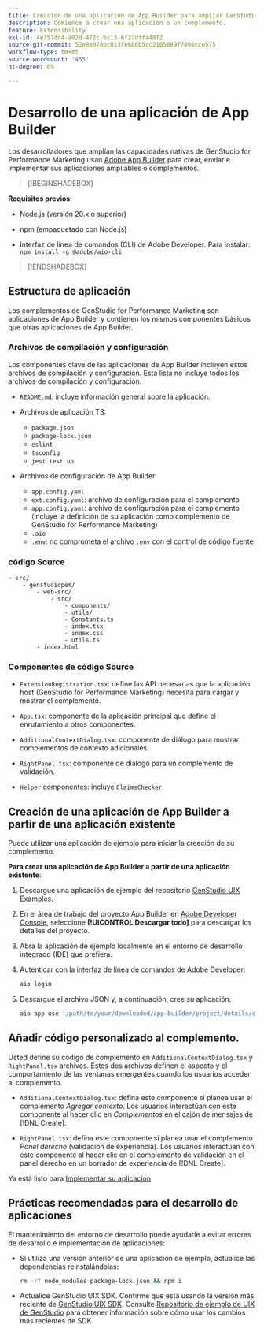 ```yaml
---
title: Creación de una aplicación de App Builder para ampliar GenStudio for Performance Marketing
description: Comience a crear una aplicación o un complemento.
feature: Extensibility
exl-id: 4e757dd4-a02d-472c-bc13-6f27dffa48f2
source-git-commit: 52e8e078bc013fe686b5cc2105089f7098cce575
workflow-type: tm+mt
source-wordcount: '455'
ht-degree: 0%

---
```


# Desarrollo de una aplicación de App Builder

Los desarrolladores que amplían las capacidades nativas de GenStudio for Performance Marketing usan [Adobe App Builder](https://developer.adobe.com/app-builder/) para crear, enviar e implementar sus aplicaciones ampliables o complementos.

>[!BEGINSHADEBOX]

**Requisitos previos**:

* Node.js (versión 20.x o superior)

* npm (empaquetado con Node.js)

* Interfaz de línea de comandos (CLI) de Adobe Developer. Para instalar: `npm install -g @adobe/aio-cli`

>[!ENDSHADEBOX]

## Estructura de aplicación

Los complementos de GenStudio for Performance Marketing son aplicaciones de App Builder y contienen los mismos componentes básicos que otras aplicaciones de App Builder.

### Archivos de compilación y configuración

Los componentes clave de las aplicaciones de App Builder incluyen estos archivos de compilación y configuración. Esta lista no incluye todos los archivos de compilación y configuración.

* `README.md`: incluye información general sobre la aplicación.

* Archivos de aplicación TS:

   * `package.json`
   * `package-lock.json`
   * `eslint`
   * `tsconfig`
   * `jest test up`

* Archivos de configuración de App Builder:

   * `app.config.yaml`
   * `ext.config.yaml`: archivo de configuración para el complemento
   * `app.config.yaml`: archivo de configuración para el complemento (incluye la definición de su aplicación como complemento de GenStudio for Performance Marketing)
   * `.aio`
   * `.env`: no comprometa el archivo `.env` con el control de código fuente

### código Source

```
- src/
    - genstudiopem/
        - web-src/
            - src/
                - components/
                - utils/
                - Constants.ts
                - index.tsx
                - index.css
                - utils.ts
        - index.html
```

### Componentes de código Source

* `ExtensionRegistration.tsx`: define las API necesarias que la aplicación host (GenStudio for Performance Marketing) necesita para cargar y mostrar el complemento.

* `App.tsx`: componente de la aplicación principal que define el enrutamiento a otros componentes.

* `AdditionalContextDialog.tsx`: componente de diálogo para mostrar complementos de contexto adicionales.

* `RightPanel.tsx`: componente de diálogo para un complemento de validación.

* `Helper` componentes: incluye `ClaimsChecker`.

## Creación de una aplicación de App Builder a partir de una aplicación existente

Puede utilizar una aplicación de ejemplo para iniciar la creación de su complemento.

**Para crear una aplicación de App Builder a partir de una aplicación existente**:

1. Descargue una aplicación de ejemplo del repositorio [GenStudio UIX Examples](https://github.com/adobe/genstudio-uix-examples).

1. En el área de trabajo del proyecto App Builder en [Adobe Developer Console](https://developer.adobe.com/console/), seleccione **[!UICONTROL Descargar todo]** para descargar los detalles del proyecto.

1. Abra la aplicación de ejemplo localmente en el entorno de desarrollo integrado (IDE) que prefiera.

1. Autenticar con la interfaz de línea de comandos de Adobe Developer:

   ```bash
   aio login
   ```

1. Descargue el archivo JSON y, a continuación, cree su aplicación:

   ```bash
   aio app use '/path/to/your/downloaded/app-builder/project/details/config.json'
   ```

## Añadir código personalizado al complemento.

Usted define su código de complemento en `AdditionalContextDialog.tsx` y `RightPanel.tsx` archivos. Estos dos archivos definen el aspecto y el comportamiento de las ventanas emergentes cuando los usuarios acceden al complemento.

* `AdditionalContextDialog.tsx`: defina este componente si planea usar el complemento _Agregar contexto_. Los usuarios interactúan con este componente al hacer clic en _Complementos_ en el cajón de mensajes de [!DNL Create].

* `RightPanel.tsx`: defina este componente si planea usar el complemento _Panel derecho_ (validación de experiencia). Los usuarios interactúan con este componente al hacer clic en el complemento de validación en el panel derecho en un borrador de experiencia de [!DNL Create].

Ya está listo para [Implementar su aplicación](deploy-app.md)

## Prácticas recomendadas para el desarrollo de aplicaciones

El mantenimiento del entorno de desarrollo puede ayudarle a evitar errores de desarrollo e implementación de aplicaciones:

* Si utiliza una versión anterior de una aplicación de ejemplo, actualice las dependencias reinstalándolas:

  ```bash
  rm -rf node_modules package-lock.json && npm i
  ```

* Actualice GenStudio UIX SDK. Confirme que está usando la versión más reciente de [GenStudio UIX SDK](https://github.com/adobe/genstudio-uix-sdk). Consulte [Repositorio de ejemplo de UIX de GenStudio](https://github.com/adobe/genstudio-uix-examples) para obtener información sobre cómo usar los cambios más recientes de SDK.
